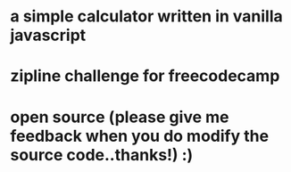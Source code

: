 # a simple calculator written in vanilla javascript
# zipline challenge for freecodecamp
# open source (please give me feedback when you do modify the source code..thanks!)  :)
